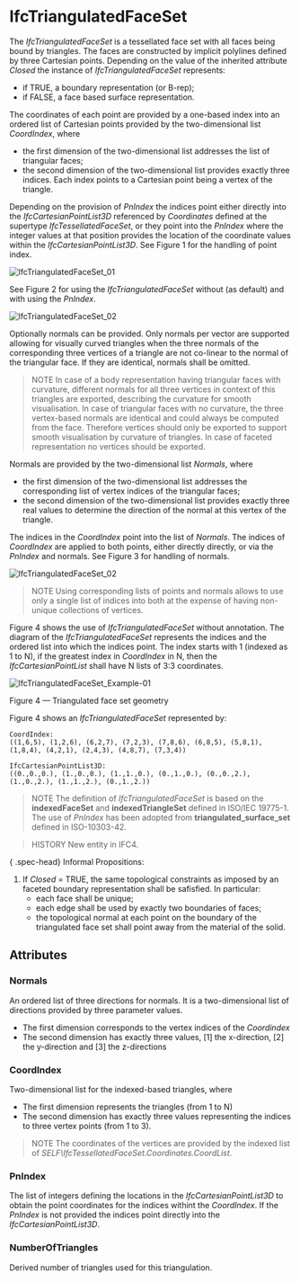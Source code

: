 # IfcTriangulatedFaceSet

The _IfcTriangulatedFaceSet_ is a tessellated face set with all faces being bound by triangles. The faces are constructed by implicit polylines defined by three Cartesian points. Depending on the value of the inherited attribute _Closed_ the instance of _IfcTriangulatedFaceSet_ represents:

* if TRUE, a boundary representation (or B-rep);
* if FALSE, a face based surface representation.

The coordinates of each point are provided by a one-based index into an ordered list of Cartesian points provided by the two-dimensional list _CoordIndex_, where

* the first dimension of the two-dimensional list addresses the list of triangular faces;
* the second dimension of the two-dimensional list provides exactly three indices. Each index points to a Cartesian point being a vertex of the triangle.

Depending on the provision of _PnIndex_ the indices point either directly into the _IfcCartesianPointList3D_ referenced by _Coordinates_ defined at the supertype _IfcTessellatedFaceSet_, or they point into the _PnIndex_ where the integer values at that position provides the location of the coordinate values within the _IfcCartesianPointList3D_. See Figure 1 for the handling of point index.

![IfcTriangulatedFaceSet_01](../../../../figures/ifctriangulatedfaceset_03.png "Figure 1 &mdash; Use of _PnIndex_")

See Figure 2 for using the _IfcTriangulatedFaceSet_ without (as default) and with using the _PnIndex_.

![IfcTriangulatedFaceSet_02](../../../../figures/ifctriangulatedfaceset_01.png "Figure 2 &mdash; Triangulated face set")

Optionally normals can be provided. Only normals per vector are supported allowing for visually curved triangles when the three normals of the corresponding three vertices of a triangle are not co-linear to the normal of the triangular face. If they are identical, normals shall be omitted.

> NOTE  In case of a body representation having triangular faces with curvature, different normals for all three vertices in context of this triangles are exported, describing the curvature for smooth visualisation. In case of triangular faces with no curvature, the three vertex-based normals are identical and could always be computed from the face. Therefore vertices should only be exported to support smooth visualisation by curvature of triangles. In case of faceted representation no vertices should be exported.

Normals are provided by the two-dimensional list _Normals_, where

* the first dimension of the two-dimensional list addresses the corresponding list of vertex indices of the triangular faces;
* the second dimension of the two-dimensional list provides exactly three real values to determine the direction of the normal at this vertex of the triangle.

The indices in the _CoordIndex_ point into the list of _Normals_. The indices of _CoordIndex_ are applied to both points, either directly directly, or via the _PnIndex_ and normals. See Figure 3 for handling of normals.

![IfcTriangulatedFaceSet_02](../../../../figures/ifctriangulatedfaceset_02.png "Figure 3 &mdash; Triangulated face set with normals")

> NOTE  Using corresponding lists of points and normals allows to use only a single list of indices into both at the expense of having non-unique collections of vertices.

Figure 4 shows the use of _IfcTriangulatedFaceSet_ without annotation. The diagram of the _IfcTriangulatedFaceSet_ represents the indices and the ordered list into which the indices point. The index starts with 1 (indexed as 1 to N), if the greatest index in _CoordIndex_ in N, then the _IfcCartesianPointList_ shall have N lists of 3:3 coordinates.

![IfcTriangulatedFaceSet_Example-01](../../../../figures/ifctriangulatedfaceset_example-01.png)

Figure 4 &mdash; Triangulated face set geometry

Figure 4 shows an <em>IfcTriangulatedFaceSet</em> represented by:

```
CoordIndex:
((1,6,5), (1,2,6), (6,2,7), (7,2,3), (7,8,6), (6,8,5), (5,8,1), (1,8,4), (4,2,1), (2,4,3), (4,8,7), (7,3,4))

IfcCartesianPointList3D:
((0.,0.,0.), (1.,0.,0.), (1.,1.,0.), (0.,1.,0.), (0.,0.,2.), (1.,0.,2.), (1.,1.,2.), (0.,1.,2.))
```

> NOTE  The definition of _IfcTriangulatedFaceSet_ is based on the **indexedFaceSet** and **indexedTriangleSet** defined in ISO/IEC 19775-1. The use of _PnIndex_ has been adopted from **triangulated_surface_set** defined in ISO-10303-42.

> HISTORY  New entity in IFC4.

{ .spec-head}
Informal Propositions:

1. If _Closed_ = TRUE, the same topological constraints as imposed by an faceted boundary representation shall be safisfied. In particular:
    * each face shall be unique;
    * each edge shall be used by exactly two boundaries of faces;
    * the topological normal at each point on the boundary of the triangulated face set shall point away from the material of the solid.

## Attributes

### Normals
An ordered list of three directions for normals. It is a two-dimensional list of directions provided by three parameter
values.
* The first dimension corresponds to the vertex indices of the _Coordindex_
* The second dimension has exactly three values, [1] the x-direction, [2] the y-direction and [3] the z-directions

### CoordIndex
Two-dimensional list for the indexed-based triangles, where
* The first dimension represents the triangles (from 1 to N)
* The second dimension has exactly three values representing the indices to three vertex points (from 1 to 3).

> NOTE  The coordinates of the vertices are provided by the indexed list of _SELF\IfcTessellatedFaceSet.Coordinates.CoordList_.

### PnIndex
The list of integers defining the locations in the _IfcCartesianPointList3D_ to obtain the point coordinates for the indices withint the _CoordIndex_. If the _PnIndex_ is not provided the indices point directly into the _IfcCartesianPointList3D_.

### NumberOfTriangles
Derived number of triangles used for this triangulation.
